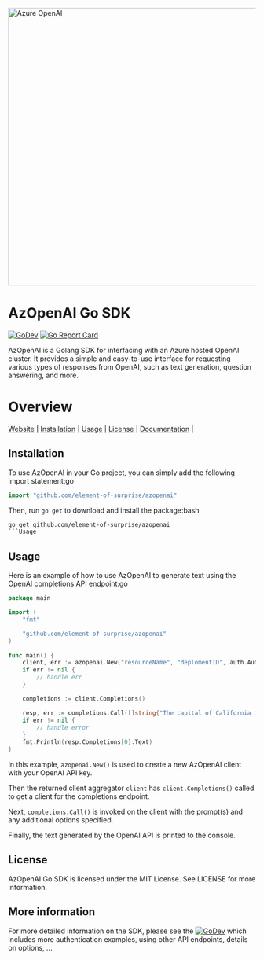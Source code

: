 <a href="https://github.com/element-of-surprise/azopenai"><img src="https://raw.githubusercontent.com/element-of-surprise/azopenai/main/logo.svg?sanitize=true" alt="Azure OpenAI" width="565"></a> 

# AzOpenAI Go SDK

[![GoDev](https://img.shields.io/static/v1?label=godev&message=reference&color=00add8)](https://pkg.go.dev/github.com/element-of-surprise/azopenai)
[![Go Report Card](https://goreportcard.com/badge/github.com/element-of-surprise/azopenai)](https://goreportcard.com/report/github.com/element-of-surprise/azopenai)

AzOpenAI is a Golang SDK for interfacing with an Azure hosted OpenAI cluster. It provides a simple and easy-to-use interface for requesting various types of responses from OpenAI, such as text generation, question answering, and more.

# Overview 

[Website](https://azure.microsoft.com/en-us/products/cognitive-services/openai-service) |
[Installation](#installation) |
[Usage](#usage) |
[License](#license) |
[Documentation](https://pkg.go.dev/github.com/element-of-surprise/azopenai) |

## Installation

To use AzOpenAI in your Go project, you can simply add the following import statement:go
```go
import "github.com/element-of-surprise/azopenai"
```

Then, run ```go get``` to download and install the package:bash
```bash
go get github.com/element-of-surprise/azopenai
```Usage
```

## Usage

Here is an example of how to use AzOpenAI to generate text using the OpenAI completions API endpoint:go
```go
package main

import (
	"fmt"

	"github.com/element-of-surprise/azopenai"
)

func main() {
	client, err := azopenai.New("resourceName", "deplomentID", auth.Authorizer{ApiKey: "yourAPIKey"})
    if err != nil {
        // handle err
    }

    completions := client.Completions()

    resp, err := completions.Call([]string{"The capital of California is"})
	if err != nil {
		// handle error
	}
	fmt.Println(resp.Completions[0].Text)
}
```

In this example, ```azopenai.New()``` is used to create a new AzOpenAI client with your OpenAI API key. 

Then the returned client aggregator `client` has `client.Completions()` called to get a client for the completions endpoint.

Next, ```completions.Call()``` is invoked on the client with the prompt(s) and any additional options specified. 

Finally, the text generated by the OpenAI API is printed to the console.

## License

AzOpenAI Go SDK is licensed under the MIT License. See LICENSE for more information.

## More information
For more detailed information on the SDK, please see the [![GoDev](https://img.shields.io/static/v1?label=godev&message=reference&color=00add8)](https://pkg.go.dev/github.com/element-of-surprise/azopenai) which includes more authentication examples, using other API endpoints, details on options, ...